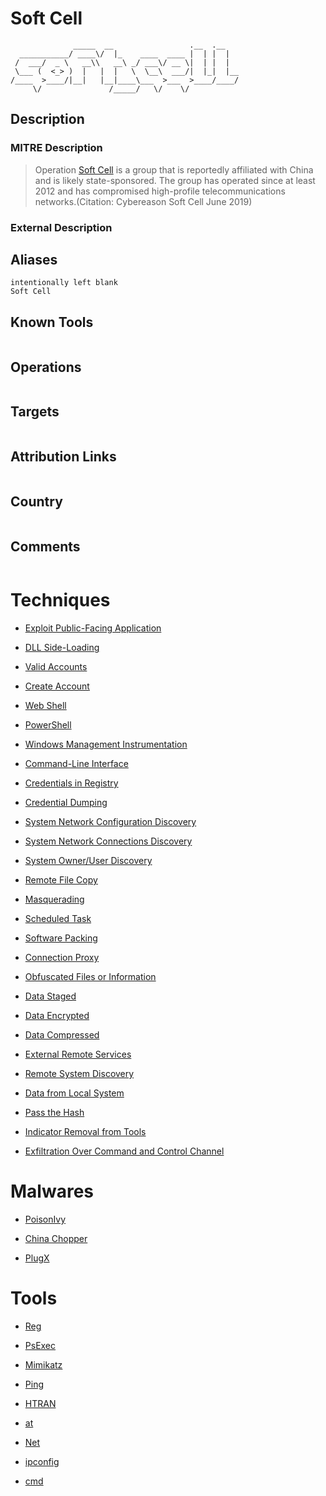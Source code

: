 
# Soft Cell

```
              _____  __                 .__  .__   
  ___________/ ____\/  |_    ____  ____ |  | |  |  
 /  ___/  _ \   __\\   __\ _/ ___\/ __ \|  | |  |  
 \___ (  <_> )  |   |  |   \  \__\  ___/|  |_|  |__
/____  >____/|__|   |__|____\___  >___  >____/____/
     \/               /_____/   \/    \/           

```

## Description

### MITRE Description

> Operation [Soft Cell](https://attack.mitre.org/groups/G0093) is a group that is reportedly affiliated with China and is likely state-sponsored. The group has operated since at least 2012 and has compromised high-profile telecommunications networks.(Citation: Cybereason Soft Cell June 2019)

### External Description

> 

## Aliases

```
intentionally left blank
Soft Cell
```

## Known Tools

```

```

## Operations

```

```

## Targets

```

```

## Attribution Links

```

```

## Country

```

```

## Comments

```

```

# Techniques


* [Exploit Public-Facing Application](../techniques/Exploit-Public-Facing-Application.md)

* [DLL Side-Loading](../techniques/DLL-Side-Loading.md)
    
* [Valid Accounts](../techniques/Valid-Accounts.md)
    
* [Create Account](../techniques/Create-Account.md)
    
* [Web Shell](../techniques/Web-Shell.md)
    
* [PowerShell](../techniques/PowerShell.md)
    
* [Windows Management Instrumentation](../techniques/Windows-Management-Instrumentation.md)
    
* [Command-Line Interface](../techniques/Command-Line-Interface.md)
    
* [Credentials in Registry](../techniques/Credentials-in-Registry.md)
    
* [Credential Dumping](../techniques/Credential-Dumping.md)
    
* [System Network Configuration Discovery](../techniques/System-Network-Configuration-Discovery.md)
    
* [System Network Connections Discovery](../techniques/System-Network-Connections-Discovery.md)
    
* [System Owner/User Discovery](../techniques/System-Owner-User-Discovery.md)
    
* [Remote File Copy](../techniques/Remote-File-Copy.md)
    
* [Masquerading](../techniques/Masquerading.md)
    
* [Scheduled Task](../techniques/Scheduled-Task.md)
    
* [Software Packing](../techniques/Software-Packing.md)
    
* [Connection Proxy](../techniques/Connection-Proxy.md)
    
* [Obfuscated Files or Information](../techniques/Obfuscated-Files-or-Information.md)
    
* [Data Staged](../techniques/Data-Staged.md)
    
* [Data Encrypted](../techniques/Data-Encrypted.md)
    
* [Data Compressed](../techniques/Data-Compressed.md)
    
* [External Remote Services](../techniques/External-Remote-Services.md)
    
* [Remote System Discovery](../techniques/Remote-System-Discovery.md)
    
* [Data from Local System](../techniques/Data-from-Local-System.md)
    
* [Pass the Hash](../techniques/Pass-the-Hash.md)
    
* [Indicator Removal from Tools](../techniques/Indicator-Removal-from-Tools.md)
    
* [Exfiltration Over Command and Control Channel](../techniques/Exfiltration-Over-Command-and-Control-Channel.md)
    

# Malwares


* [PoisonIvy](../malwares/PoisonIvy.md)

* [China Chopper](../malwares/China-Chopper.md)
    
* [PlugX](../malwares/PlugX.md)
    

# Tools


* [Reg](../tools/Reg.md)

* [PsExec](../tools/PsExec.md)
    
* [Mimikatz](../tools/Mimikatz.md)
    
* [Ping](../tools/Ping.md)
    
* [HTRAN](../tools/HTRAN.md)
    
* [at](../tools/at.md)
    
* [Net](../tools/Net.md)
    
* [ipconfig](../tools/ipconfig.md)
    
* [cmd](../tools/cmd.md)
    
